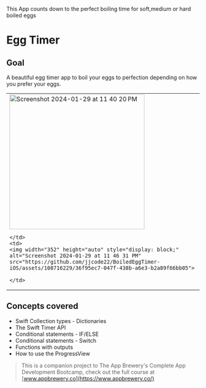 This App counts down to the perfect boiling time for soft,medium or hard boiled eggs 
# Egg Timer
## Goal

A beautiful egg timer app to boil your eggs to perfection depending on how you prefer your eggs. 
<table>
  <tr>
    <td>
    <img width="352" height="auto" style="display: block;" alt="Screenshot 2024-01-29 at 11 40 20 PM" src="https://github.com/jjcode22/BoiledEggTimer-iOS/assets/108716229/8336d801-ea7d-4c86-a433-93d40c852ebb">
      
    </td>
    <td>
    <img width="352" height="auto" style="display: block;" alt="Screenshot 2024-01-29 at 11 46 31 PM" src="https://github.com/jjcode22/BoiledEggTimer-iOS/assets/108716229/36f95ec7-047f-438b-a6e3-b2a89f66bb05">
      
    </td>
  </tr>
</table>










## Concepts covered

* Swift Collection types - Dictionaries
* The Swift Timer API
* Conditional statements - IF/ELSE
* Conditional statements - Switch
* Functions with outputs
* How to use the ProgressView
  



>This is a companion project to The App Brewery's Complete App Development Bootcamp, check out the full course at [www.appbrewery.co](https://www.appbrewery.co/)


